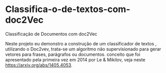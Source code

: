# Classifica-o-de-textos-com-doc2Vec
Classificação de Documentos com doc2Vec

Neste projeto eu demonstro a construção de um classificador de textos , utilizando o Doc2vev, trata-se um algoritmo não supervisionado para gerar vetores para frases, parágrafos ou documentos. conceito que foi apresentado pela primeira vez em 2014 por Le & Mikilov, veja neste https://arxiv.org/abs/1405.4053.
